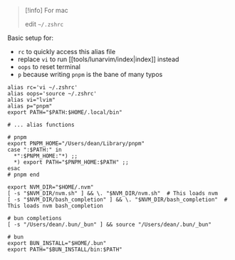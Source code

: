 
> [!info] For mac
>
> edit `~/.zshrc`

Basic setup for:
- `rc` to quickly access this alias file
- replace `vi` to run [[tools/lunarvim/index|index]] instead
- `oops` to reset terminal
- `p` because writing `pnpm` is the bane of many typos

```
alias rc='vi ~/.zshrc'
alias oops='source ~/.zshrc'
alias vi="lvim"
alias p="pnpm"
export PATH="$PATH:$HOME/.local/bin"

# ... alias functions

# pnpm
export PNPM_HOME="/Users/dean/Library/pnpm"
case ":$PATH:" in
  *":$PNPM_HOME:"*) ;;
  *) export PATH="$PNPM_HOME:$PATH" ;;
esac
# pnpm end

export NVM_DIR="$HOME/.nvm"
[ -s "$NVM_DIR/nvm.sh" ] && \. "$NVM_DIR/nvm.sh"  # This loads nvm
[ -s "$NVM_DIR/bash_completion" ] && \. "$NVM_DIR/bash_completion"  # This loads nvm bash_completion

# bun completions
[ -s "/Users/dean/.bun/_bun" ] && source "/Users/dean/.bun/_bun"

# bun
export BUN_INSTALL="$HOME/.bun"
export PATH="$BUN_INSTALL/bin:$PATH"

```